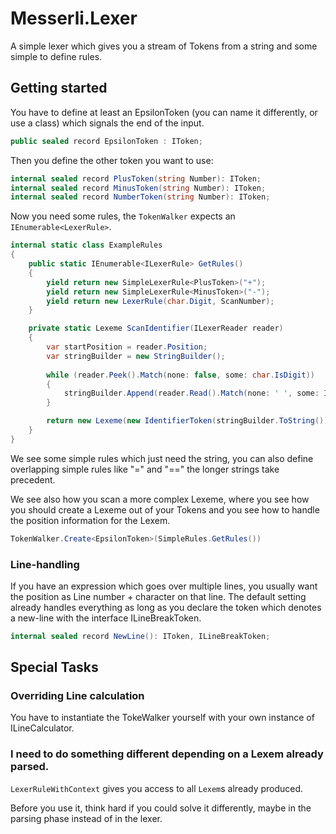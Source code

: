 # Messerli.Lexer

A simple lexer which gives you a stream of Tokens from a string and some simple to define rules.

## Getting started

You have to define at least an EpsilonToken (you can name it differently, or use a class) which signals the end of the input.

```cs
public sealed record EpsilonToken : IToken;
```

Then you define the other token you want to use:

```cs
internal sealed record PlusToken(string Number): IToken;
internal sealed record MinusToken(string Number): IToken;
internal sealed record NumberToken(string Number): IToken;
```

Now you need some rules, the `TokenWalker` expects an `IEnumerable<LexerRule>`.

```cs
internal static class ExampleRules
{
    public static IEnumerable<ILexerRule> GetRules()
    {
        yield return new SimpleLexerRule<PlusToken>("+");
        yield return new SimpleLexerRule<MinusToken>("-");
        yield return new LexerRule(char.Digit, ScanNumber);
    }

    private static Lexeme ScanIdentifier(ILexerReader reader)
    {
        var startPosition = reader.Position;
        var stringBuilder = new StringBuilder();
        
        while (reader.Peek().Match(none: false, some: char.IsDigit))
        {
            stringBuilder.Append(reader.Read().Match(none: ' ', some: Identity));
        }

        return new Lexeme(new IdentifierToken(stringBuilder.ToString()), new Position(startPosition, reader.Position - startPosition));
    }
}
```

We see some simple rules which just need the string, you can also define overlapping simple rules like "=" and "==" the longer strings take precedent.

We see also how you scan a more complex Lexeme, where you see how you should create a Lexeme out of your Tokens and you see how to handle the position information for the Lexem.

```cs
TokenWalker.Create<EpsilonToken>(SimpleRules.GetRules())
```

### Line-handling

If you have an expression which goes over multiple lines, you usually want the position as Line number + character on that line. The default setting already handles everything as long as you declare the token which denotes a new-line with the interface ILineBreakToken.

```cs
internal sealed record NewLine(): IToken, ILineBreakToken;
```


## Special Tasks

### Overriding Line calculation

You have to instantiate the TokeWalker yourself with your own instance of ILineCalculator.

### I need to do something different depending on a Lexem already parsed.

`LexerRuleWithContext` gives you access to all `Lexem`s already produced. 

Before you use it, think hard if you could solve it differently, maybe in the parsing phase instead of in the lexer.
